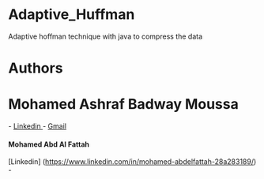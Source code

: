 # Adaptive_Huffman
 Adaptive hoffman technique with java to compress the data

# Authors 

<h1> Mohamed Ashraf Badway Moussa</h1> - <a href= "https://www.linkedin.com/in/mohamed-moussa-baab731a5/" > Linkedin </a> - <a href= "mohamedmoussa44444@gmail.com" > Gmail </a> 

#### Mohamed Abd Al Fattah  
[Linkedin] (https://www.linkedin.com/in/mohamed-abdelfattah-28a283189/) - 
